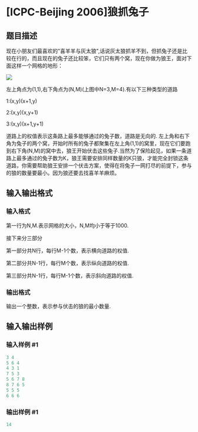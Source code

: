# [ICPC-Beijing 2006]狼抓兔子

## 题目描述

现在小朋友们最喜欢的"喜羊羊与灰太狼",话说灰太狼抓羊不到，但抓兔子还是比较在行的，而且现在的兔子还比较笨，它们只有两个窝，现在你做为狼王，面对下面这样一个网格的地形：

![](https://cdn.luogu.com.cn/upload/pic/11942.png)

左上角点为(1,1),右下角点为(N,M)(上图中N=3,M=4).有以下三种类型的道路

1:(x,y)(x+1,y)

2:(x,y)(x,y+1)

3:(x,y)(x+1,y+1)

道路上的权值表示这条路上最多能够通过的兔子数，道路是无向的. 左上角和右下角为兔子的两个窝，开始时所有的兔子都聚集在左上角(1,1)的窝里，现在它们要跑到右下角(N,M)的窝中去，狼王开始伏击这些兔子.当然为了保险起见，如果一条道路上最多通过的兔子数为K，狼王需要安排同样数量的K只狼，才能完全封锁这条道路，你需要帮助狼王安排一个伏击方案，使得在将兔子一网打尽的前提下，参与的狼的数量要最小。因为狼还要去找喜羊羊麻烦。

## 输入输出格式

### 输入格式

第一行为N,M.表示网格的大小，N,M均小于等于1000.

接下来分三部分

第一部分共N行，每行M-1个数，表示横向道路的权值.

第二部分共N-1行，每行M个数，表示纵向道路的权值.

第三部分共N-1行，每行M-1个数，表示斜向道路的权值.

### 输出格式

输出一个整数，表示参与伏击的狼的最小数量.

## 输入输出样例

### 输入样例 #1

```cpp
3 4
5 6 4
4 3 1
7 5 3
5 6 7 8
8 7 6 5
5 5 5
6 6 6
```


### 输出样例 #1

```cpp
14
```


